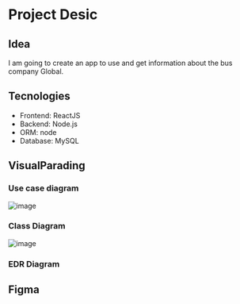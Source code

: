 # Project Desic
## Idea
I am going to create an app to use and get information about the bus company Global.
## Tecnologies
* Frontend: ReactJS
* Backend: Node.js
* ORM: node
* Database: MySQL
## VisualParading
### Use case diagram
![image](https://github.com/Naidr/projectDesic/assets/118465343/fc55b48e-f331-4c61-8f9f-2aba1e3b0e32)
### Class Diagram
![image](https://github.com/Naidr/projectDesic/assets/118465343/e4e015af-968f-43e9-a14f-8f6531c0add6)
### EDR Diagram
## Figma
